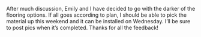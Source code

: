 After much discussion, Emily and I have decided to go with the darker of
the flooring options. If all goes according to plan, I should be able to
pick the material up this weekend and it can be installed on Wednesday.
I’ll be sure to post pics when it’s completed. Thanks for all the
feedback!
